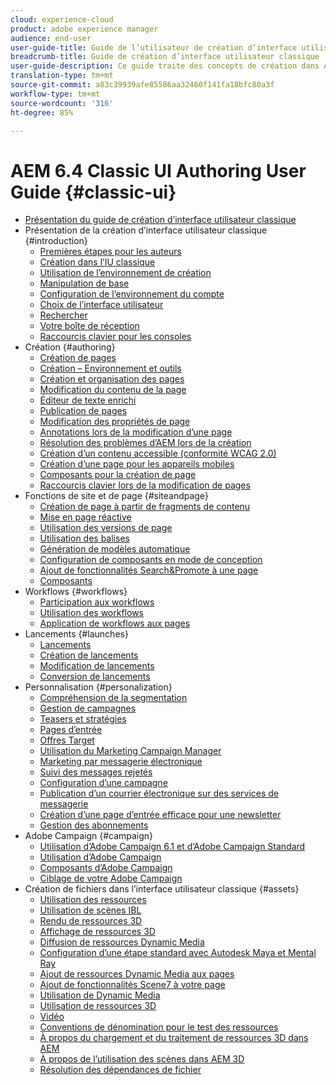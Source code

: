 ```yaml
---
cloud: experience-cloud
product: adobe experience manager
audience: end-user
user-guide-title: Guide de l’utilisateur de création d’interface utilisateur classique AEM 6.4
breadcrumb-title: Guide de création d’interface utilisateur classique
user-guide-description: Ce guide traite des concepts de création dans AEM interface utilisateur classique.
translation-type: tm+mt
source-git-commit: a83c39939afe85586aa32460f141fa18bfc80a3f
workflow-type: tm+mt
source-wordcount: '316'
ht-degree: 85%

---
```



# AEM 6.4 Classic UI Authoring User Guide {#classic-ui}

+ [Présentation du guide de création d’interface utilisateur classique](home.md)
+ Présentation de la création d’interface utilisateur classique {#introduction}
   + [Premières étapes pour les auteurs](classic-page-author-first-steps.md)
   + [Création dans l’IU classique](classicui.md)
   + [Utilisation de l’environnement de création](author-env.md)
   + [Manipulation de base](author-env-basic-handling.md)
   + [Configuration de l’environnement du compte](author-env-user-props.md)
   + [Choix de l’interface utilisateur](author-env-select-ui.md)
   + [Rechercher](author-env-search.md)
   + [Votre boîte de réception](author-env-inbox.md)
   + [Raccourcis clavier pour les consoles](author-env-keyboard-shortcuts.md)
+ Création {#authoring}
   + [Création de pages](classic-page-author.md)
   + [Création – Environnement et outils](classic-page-author-env-tools.md)
   + [Création et organisation des pages](classic-page-author-manage-pages.md)
   + [Modification du contenu de la page](classic-page-author-edit-content.md)
   + [Éditeur de texte enrichi](classic-page-author-rich-text-editor.md)
   + [Publication de pages](classic-page-author-publish-pages.md)
   + [Modification des propriétés de page](classic-page-author-edit-page-properties.md)
   + [Annotations lors de la modification d’une page](classic-page-author-annotations.md)
   + [Résolution des problèmes d’AEM lors de la création](classic-page-author-troubleshooting.md)
   + [Création d’un contenu accessible (conformité WCAG 2.0)](classic-page-author-accessible-content.md)
   + [Création d’une page pour les appareils mobiles](classic-feature-mobile.md)
   + [Composants pour la création de page](classic-page-author-edit-mode.md)
   + [Raccourcis clavier lors de la modification de pages](classic-page-author-keyboard-shortcuts.md)
+ Fonctions de site et de page {#siteandpage}
   + [Création de page à partir de fragments de contenu](classic-page-author-content-fragments.md)
   + [Mise en page réactive](classic-page-author-responsive-layout.md)
   + [Utilisation des versions de page](classic-page-author-work-with-versions.md)
   + [Utilisation des balises](classic-feature-tags.md)
   + [Génération de modèles automatique](classic-feature-scaffolding.md)
   + [Configuration de composants en mode de conception](classic-page-author-design-mode.md)
   + [Ajout de fonctionnalités Search&amp;Promote à une page](classic-feature-search-promote.md)
   + [Composants](classic-page-author-default-components.md)
+ Workflows {#workflows}
   + [Participation aux workflows](classic-workflows-participating.md)
   + [Utilisation des workflows](classic-workflows.md)
   + [Application de workflows aux pages ](classic-workflows-applying.md)
+ Lancements {#launches}
   + [Lancements](classic-launches.md)
   + [Création de lancements](classic-launches-creating.md)
   + [Modification de lancements](classic-launches-editing.md)
   + [Conversion de lancements](classic-launches-promoting.md)
+ Personnalisation   {#personalization}
   + [Compréhension de la segmentation](classic-personalization-campaigns-segmentation.md)
   + [Gestion de campagnes](classic-personalization-campaigns.md)
   + [Teasers et stratégies](classic-personalization-campaigns-teasers-strategy.md)
   + [Pages d’entrée](classic-personalization-campaigns-landingpage.md)
   + [Offres Target](classic-personalization-campaigns-target-offers.md)
   + [Utilisation du Marketing Campaign Manager](classic-personalization-campaigns-mktg-manager.md)
   + [Marketing par messagerie électronique](classic-personalization-campaigns-email.md)
   + [Suivi des messages rejetés](classic-personalization-campaigns-email-tracking-bounces.md)
   + [Configuration d’une campagne](classic-personalization-campaigns-setting-up-your.md)
   + [Publication d’un courrier électronique sur des services de messagerie](classic-personalization-campaigns-email-newsletters.md)
   + [Création d’une page d’entrée efficace pour une newsletter](classic-personalization-campaigns-email-landingpage.md)
   + [Gestion des abonnements](classic-personalization-campaigns-email-subscriptions.md)
+ Adobe Campaign {#campaign}
   + [Utilisation d’Adobe Campaign 6.1 et d’Adobe Campaign Standard](classic-personalization-ac-campaign.md)
   + [Utilisation d’Adobe Campaign](classic-personalization-ac.md)
   + [Composants d’Adobe Campaign](classic-personalization-ac-components.md)
   + [Ciblage de votre Adobe Campaign](classic-personalization-ac-target.md)
+ Création de fichiers dans l’interface utilisateur classique {#assets}
   + [Utilisation des ressources](classicui-assets.md)
   + [Utilisation de scènes IBL](classicui-stages-aem3d-ibl.md)
   + [Rendu de ressources 3D](classicui-rendering-3d.md)
   + [Affichage de ressources 3D](classicui-view-3d-assets.md)
   + [Diffusion de ressources Dynamic Media](dynamic-media-assets-delivering.md)
   + [Configuration d’une étape standard avec Autodesk Maya et Mental Ray](classicui-stages-aem3d-ad-mr.md)
   + [Ajout de ressources Dynamic Media aux pages](dynamic-media-assets-adding-to-page.md)
   + [Ajout de fonctionnalités Scene7 à votre page](manage-assets-classic-s7.md)
   + [Utilisation de Dynamic Media](dynamic-media-assets.md)
   + [Utilisation de ressources 3D](classicui-3dassets.md)
   + [Vidéo](manage-assets-classic-s7-video.md)
   + [Conventions de dénomination pour le test des ressources](asset-naming-conventions.md)
   + [À propos du chargement et du traitement de ressources 3D dans AEM](classicui-upload-proc-3d.md)
   + [À propos de l’utilisation des scènes dans AEM 3D](classicui-stages-aem3d.md)
   + [Résolution des dépendances de fichier](classicui-upload-proc-3d-resolve-dependencies.md)
